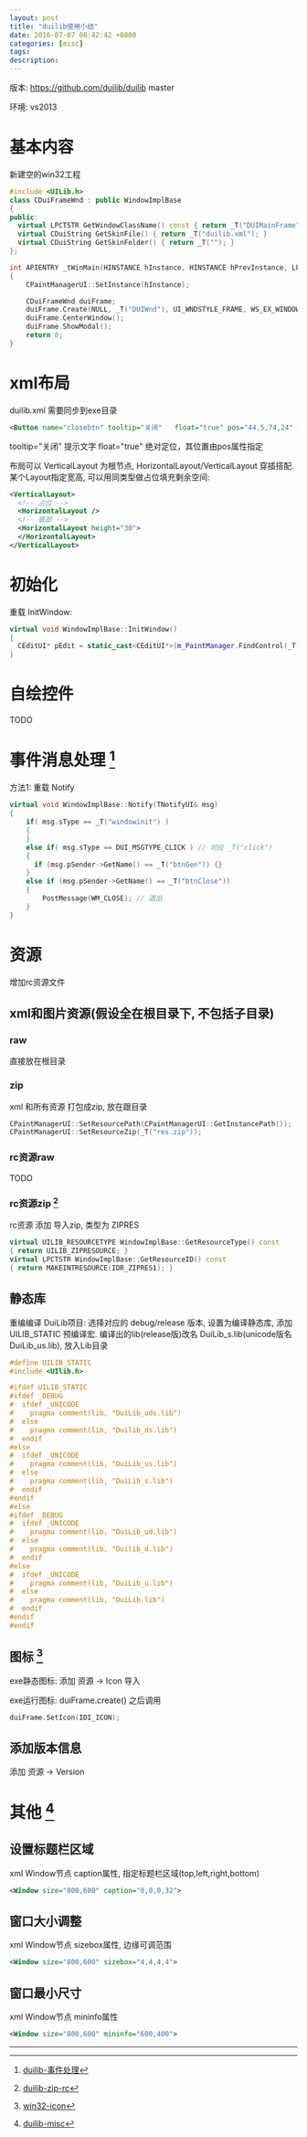 ```yaml
---
layout: post
title: "duilib使用小结"
date: 2016-07-07 08:42:42 +0800
categories: [misc]
tags: 
description: 
---
```


版本: https://github.com/duilib/duilib master

环境: vs2013

# 基本内容
新建空的win32工程

```c++
#include <UILib.h>
class CDuiFrameWnd : public WindowImplBase
{
public:
  virtual LPCTSTR GetWindowClassName() const { return _T("DUIMainFrame"); }
  virtual CDuiString GetSkinFile() { return _T("duilib.xml"); }
  virtual CDuiString GetSkinFolder() { return _T(""); }
};

int APIENTRY _tWinMain(HINSTANCE hInstance, HINSTANCE hPrevInstance, LPTSTR lpCmdLine, int nCmdShow)
{
    CPaintManagerUI::SetInstance(hInstance);

    CDuiFrameWnd duiFrame;
    duiFrame.Create(NULL, _T("DUIWnd"), UI_WNDSTYLE_FRAME, WS_EX_WINDOWEDGE);
    duiFrame.CenterWindow();
    duiFrame.ShowModal();
    return 0;
}
```

# xml布局
duilib.xml 需要同步到exe目录

```xml
<Button name="closebtn" tooltip="关闭"   float="true" pos="44,5,74,24" width="28" normalimage=" file='SysBtn\CloseNormal.bmp' " hotimage=" file='SysBtn\CloseFocus.bmp' " pushedimage=" file='SysBtn\CloseFocus.bmp' "/>
```
tooltip="关闭"         提示文字
float="true"           绝对定位，其位置由pos属性指定

布局可以 VerticalLayout 为根节点, HorizontalLayout/VerticalLayout 穿插搭配. 某个Layout指定宽高, 可以用同类型做占位填充剩余空间:

```xml
<VerticalLayout>
  <!-- 占位 -->
  <HorizontalLayout />
  <!-- 底部 -->
  <HorizontalLayout height="30">
  </HorizontalLayout>
</VerticalLayout>
```

# 初始化
重载 InitWindow:

```c++
virtual void WindowImplBase::InitWindow()
{
  CEditUI* pEdit = static_cast<CEditUI*>(m_PaintManager.FindControl(_T("startMac")));
}
```

# 自绘控件
TODO

# 事件消息处理 [^1]
方法1: 重载 Notify

```c++
virtual void WindowImplBase::Notify(TNotifyUI& msg)
{
    if( msg.sType == _T("windowinit") )
    {
    }      
    else if( msg.sType == DUI_MSGTYPE_CLICK ) // 对应 _T("click")
    {
      if (msg.pSender->GetName() == _T("btnGen")) {}
    }
    else if (msg.pSender->GetName() == _T("btnClose"))
	{
		PostMessage(WM_CLOSE); // 退出
	}
}
```

# 资源
增加rc资源文件

## xml和图片资源(假设全在根目录下, 不包括子目录)

### raw
直接放在根目录

### zip
xml 和所有资源 打包成zip, 放在跟目录

```c++
CPaintManagerUI::SetResourcePath(CPaintManagerUI::GetInstancePath());
CPaintManagerUI::SetResourceZip(_T("res.zip"));
```

### rc资源raw
TODO

### rc资源zip [^2]
rc资源 添加 导入zip, 类型为 ZIPRES

```c++
virtual UILIB_RESOURCETYPE WindowImplBase::GetResourceType() const
{ return UILIB_ZIPRESOURCE; }
virtual LPCTSTR WindowImplBase::GetResourceID() const
{ return MAKEINTRESOURCE(IDR_ZIPRES1); }
```

## 静态库
重编编译 DuiLib项目: 选择对应的 debug/release 版本, 设置为编译静态库, 添加 UILIB_STATIC 预编译宏. 编译出的lib(release版)改名 DuiLib_s.lib(unicode版名 DuiLib_us.lib), 放入Lib目录

```c++
#define UILIB_STATIC
#include <UIlib.h>
```

```c++
#ifdef UILIB_STATIC
#ifdef _DEBUG
#  ifdef _UNICODE
#    pragma comment(lib, "DuiLib_uds.lib")
#  else
#    pragma comment(lib, "Duilib_ds.lib")
#  endif
#else
#  ifdef _UNICODE
#    pragma comment(lib, "DuiLib_us.lib")
#  else
#    pragma comment(lib, "DuiLib_s.lib")
#  endif
#endif
#else
#ifdef _DEBUG
#  ifdef _UNICODE
#    pragma comment(lib, "DuiLib_ud.lib")
#  else
#    pragma comment(lib, "Duilib_d.lib")
#  endif
#else
#  ifdef _UNICODE
#    pragma comment(lib, "DuiLib_u.lib")
#  else
#    pragma comment(lib, "DuiLib.lib")
#  endif
#endif
#endif
```

## 图标 [^3]
exe静态图标:
添加 资源 -> Icon 导入

exe运行图标:
duiFrame.create() 之后调用

```c++
duiFrame.SetIcon(IDI_ICON);
```

## 添加版本信息
添加 资源 -> Version

# 其他 [^4]

## 设置标题栏区域
xml Window节点 caption属性, 指定标题栏区域(top,left,right,bottom)

```xml
<Window size="800,600" caption="0,0,0,32">
```

## 窗口大小调整
xml Window节点 sizebox属性, 边缘可调范围

```xml
<Window size="800,600" sizebox="4,4,4,4">
```

## 窗口最小尺寸
xml Window节点 mininfo属性

```xml
<Window size="800,600" mininfo="600,400">
```

_______________________________________________________________________________
[^1]: [duilib-事件处理](http://www.cnblogs.com/Alberl/p/3352904.html)
[^2]: [duilib-zip-rc](http://blog.csdn.net/x356982611/article/details/39271205)
[^3]: [win32-icon](http://stackoverflow.com/questions/320677/how-do-i-set-the-icon-for-my-application-in-visual-studio-2008)
[^4]: [duilib-misc](http://www.cnblogs.com/Alberl/p/3354294.html)
